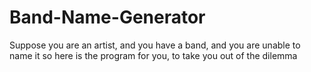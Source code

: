 # Band-Name-Generator
Suppose you are an artist, and you have a band, and you are unable to name it so here is the program for you, to take you out of the dilemma
